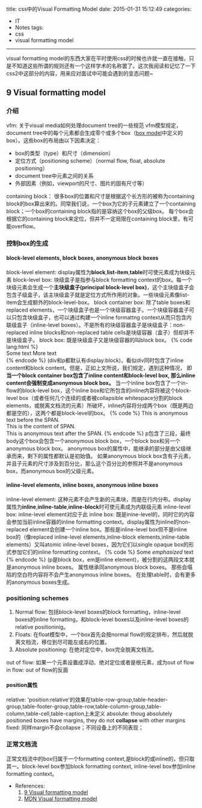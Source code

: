 title: css中的Visual Formatting Model
date: 2015-01-31 15:12:49
categories:
- IT
- Notes
tags:
- css
- visual formatting model
---
visual formatting model的东西大家在平时使用css的时候也许就一直在接触，只是不知道这些所谓的规则还有一个这样学术的名称罢了。这次我阅读和记忆了一下css2中这部分的内容，用来应对面试中可能会遇到的变态问题~

## 9 Visual formatting model

### 介绍

vfm: 关于visual media如何处理document tree的一些规范

vfm模型规定，document tree中的每个元素都会生成零个或多个box（[box model](http://www.w3.org/TR/CSS2/box.html)中定义的box）。这些box的布局由以下因素决定：

- box的类型（type）和尺寸（dimension）
- 定位方式（positioning scheme）（normal flow, float, absolute positioning）
- document tree中元素之间的关系
- 外部因素（例如，viewport的尺寸、图片的固有尺寸等）

containing block：
很多box的位置和尺寸是根据这个长方形的被称为containing block的box算出来的。同常我们说，一个box为它的子元素建立了一个containing block；一个box的containing block指的是容纳这个box的父级box。

每个box会根据它的containing block来定位，但并不一定局限在containing block里，有可能overflow。

### 控制box的生成

#### block-level elements, block boxes, anonymous block boxes

block-level element: display属性为**block**,**list-item**,**table**时可使元素成为块级元素

block-level box: 块级盒子是指参与block formatting context的box。每一个块级元素会生成一个**主块级盒子(principal block-level box)**，这个主块级盒子会包含子级盒子，该主块级盒子就是定位方式所作用的对象。一些块级元素像list-item会生成额外的block-level-box。

block container box: 除了table boxes和replaced elements，一个块级盒子也是一个块级容器盒子。一个块级容器盒子可以只包含块级盒子，也可以通过构建一个inline formattng context从而只包含内联级盒子（inline-level boxes）。不是所有的块级容器盒子是块级盒子：non-replaced inline blocks和non-replaced table cells是块级容器（盒子）但却并不是块级盒子。

block box: 既是块级盒子又是块级容器的叫block box。

{% code lang:html %}
<DIV>
Some text
<P>More text
</DIV>
{% endcode %}

(div和p都默认有display:block)，看似div同时包含了inline content和block content。但是，正如上文所说，我们规定，遇到这种情况，

即**当一个block container box包含了inline content和block-level box, 那么inline content会强制变成anonymous block box。**

当一个inline box包含了一个in-flow的block-level box，这个inline box和它所包含的inline内容将被这个block-level box（或者任何几个连续的或者被collapsible whitespace分割的block elements，或脱离文档流的元素）所破坏，inline内容将分成两个box（既是两边都是空的），这两个都是block-level的box。

{% code %}
<STYLE>
p    { display: inline }
span { display: block }
</STYLE>
<BODY>
<P>
This is anonymous text before the SPAN.
<SPAN>This is the content of SPAN.</SPAN>
This is anonymous text after the SPAN.
</P>
</BODY>
{% endcode %}

p包含了三段，最终body这个box会包含一个anonymous block box，一个block box和另一个anonymous block box。

anonymous box的属性中，能继承的部分是由父级继承而来，剩下的属性都默认是初始值。

如果anonymous block box含有子元素，并且子元素的尺寸涉及到百分比，那么这个百分比的参照并不是anonymous box，而anonymous box的父级元素。

#### inline-level elements, inline boxes, anonymous inline boxes

inline-level element: 这种元素不会产生新的元素块，而是在行内分布。display属性为**inline**,**inline-table**,**inline-block**时可使元素成为内联级元素

inline-level box: inline-level element对应于此

inline box: 既是inine-level的，同时它的内容会参加当前inline容器的inline formatting context。display属性为inline的non-replaced element会创建一个inline box。那些是inline-level box但不是inline box的（像replaced inline-level elements,inline-block elements,inline-table elements）又叫atomic inline-level boxes，因为它们以single opaque box的形式参加它们的inline formatting context。

{% code %}
<p>Some <em>emphasized</em> text</p>
{% endcode %}

(p是block box，em是inline element)，被分割的这两段文本就是anonymous inline boxes。

属性继承同anonymous block boxes。

那些会塌陷的空白符内容将不会产生anonymous inline boxes。

在处理table时，会有更多的anonymous boxes生成。

### positioning schemes

1. Normal flow: 包括block-level boxes的block formatting，inline-level boxes的inline formatting，和block-level boxes以及inline-level boxes的relative positioninig。

2. Floats: 在float模型中，一个box首先会按normal flow的规定排布，然后就脱离文档流，移位到尽可能左或右的位置。

3. Absolute positioning: 在绝对定位中，box完全脱离文档流。

out of flow: 如果一个元素设置成浮动、绝对定位或者是根元素，成为out of flow
in flow: out of flow的反面

#### position属性

relative: 'position:relative'的效果在table-row-group,table-header-group,table-footer-group,table-row,table-column-group,table-column,table-cell,table-caption上未定义

absolute:
thoug absolutely positioned boxes have margins, they do not **collapse** with other margins

fixed:
同样margin不会collapse；不同设备上的不同表现；

### 正常文档流

正常文档流中的box归属于一个formatting context,是block的或inline的，但只取其一。block-level box参加block formatting context, inline-level box参加inline formatting context。






- References:
	1. [9 Visual formatting model](http://www.w3.org/TR/CSS2/visuren.html)
	2. [MDN Visual formatting model](https://developer.mozilla.org/en-US/docs/Web/Guide/CSS/Visual_formatting_model)
